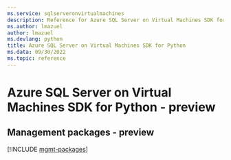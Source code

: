 ```yaml
---
ms.service: sqlserveronvirtualmachines
description: Reference for Azure SQL Server on Virtual Machines SDK for Python
ms.author: lmazuel
author: lmazuel
ms.devlang: python
title: Azure SQL Server on Virtual Machines SDK for Python
ms.data: 09/30/2022
ms.topic: reference
---
```

# Azure SQL Server on Virtual Machines SDK for Python - preview

## Management packages - preview
[!INCLUDE [mgmt-packages](sql-server-on-virtual-machines-mgmt-index.md)]